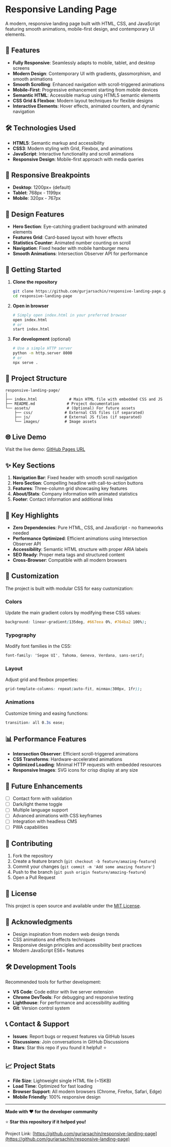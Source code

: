 # Responsive Landing Page

A modern, responsive landing page built with HTML, CSS, and JavaScript featuring smooth animations, mobile-first design, and contemporary UI elements.

## 🌟 Features

- **Fully Responsive**: Seamlessly adapts to mobile, tablet, and desktop screens
- **Modern Design**: Contemporary UI with gradients, glassmorphism, and smooth animations
- **Smooth Scrolling**: Enhanced navigation with scroll-triggered animations
- **Mobile-First**: Progressive enhancement starting from mobile devices
- **Semantic HTML**: Accessible markup using HTML5 semantic elements
- **CSS Grid & Flexbox**: Modern layout techniques for flexible designs
- **Interactive Elements**: Hover effects, animated counters, and dynamic navigation

## 🛠️ Technologies Used

- **HTML5**: Semantic markup and accessibility
- **CSS3**: Modern styling with Grid, Flexbox, and animations
- **JavaScript**: Interactive functionality and scroll animations
- **Responsive Design**: Mobile-first approach with media queries

## 📱 Responsive Breakpoints

- **Desktop**: 1200px+ (default)
- **Tablet**: 768px - 1199px
- **Mobile**: 320px - 767px

## 🎨 Design Features

- **Hero Section**: Eye-catching gradient background with animated elements
- **Features Grid**: Card-based layout with hover effects
- **Statistics Counter**: Animated number counting on scroll
- **Navigation**: Fixed header with mobile hamburger menu
- **Smooth Animations**: Intersection Observer API for performance

## 🚀 Getting Started

1. **Clone the repository**
   ```bash
   git clone https://github.com/gurjarsachin/responsive-landing-page.git
   cd responsive-landing-page
   ```

2. **Open in browser**
   ```bash
   # Simply open index.html in your preferred browser
   open index.html
   # or
   start index.html
   ```

3. **For development** (optional)
   ```bash
   # Use a simple HTTP server
   python -m http.server 8000
   # or
   npx serve .
   ```

## 📂 Project Structure

```
responsive-landing-page/
│
├── index.html              # Main HTML file with embedded CSS and JS
├── README.md              # Project documentation
└── assets/                # (Optional) For future assets
    ├── css/              # External CSS files (if separated)
    ├── js/               # External JS files (if separated)
    └── images/           # Image assets
```

## 🌐 Live Demo

Visit the live demo: [GitHub Pages URL](https://gurjarsachin.github.io/responsive-landing-page)

## ✨ Key Sections

1. **Navigation Bar**: Fixed header with smooth scroll navigation
2. **Hero Section**: Compelling headline with call-to-action buttons
3. **Features**: Three-column grid showcasing key features
4. **About/Stats**: Company information with animated statistics
5. **Footer**: Contact information and additional links

## 🎯 Key Highlights

- **Zero Dependencies**: Pure HTML, CSS, and JavaScript - no frameworks needed
- **Performance Optimized**: Efficient animations using Intersection Observer API
- **Accessibility**: Semantic HTML structure with proper ARIA labels
- **SEO Ready**: Proper meta tags and structured content
- **Cross-Browser**: Compatible with all modern browsers

## 🔧 Customization

The project is built with modular CSS for easy customization:

### Colors
Update the main gradient colors by modifying these CSS values:
```css
background: linear-gradient(135deg, #667eea 0%, #764ba2 100%);
```

### Typography
Modify font families in the CSS:
```css
font-family: 'Segoe UI', Tahoma, Geneva, Verdana, sans-serif;
```

### Layout
Adjust grid and flexbox properties:
```css
grid-template-columns: repeat(auto-fit, minmax(300px, 1fr));
```

### Animations
Customize timing and easing functions:
```css
transition: all 0.3s ease;
```

## 📊 Performance Features

- **Intersection Observer**: Efficient scroll-triggered animations
- **CSS Transforms**: Hardware-accelerated animations
- **Optimized Loading**: Minimal HTTP requests with embedded resources
- **Responsive Images**: SVG icons for crisp display at any size

## 🔮 Future Enhancements

- [ ] Contact form with validation
- [ ] Dark/light theme toggle
- [ ] Multiple language support
- [ ] Advanced animations with CSS keyframes
- [ ] Integration with headless CMS
- [ ] PWA capabilities

## 🤝 Contributing

1. Fork the repository
2. Create a feature branch (`git checkout -b feature/amazing-feature`)
3. Commit your changes (`git commit -m 'Add some amazing feature'`)
4. Push to the branch (`git push origin feature/amazing-feature`)
5. Open a Pull Request

## 📄 License

This project is open source and available under the [MIT License](LICENSE).

## 🙏 Acknowledgments

- Design inspiration from modern web design trends
- CSS animations and effects techniques
- Responsive design principles and accessibility best practices
- Modern JavaScript ES6+ features

## 🛠️ Development Tools

Recommended tools for further development:
- **VS Code**: Code editor with live server extension
- **Chrome DevTools**: For debugging and responsive testing
- **Lighthouse**: For performance and accessibility auditing
- **Git**: Version control system

## 📞 Contact & Support

- **Issues**: Report bugs or request features via GitHub Issues
- **Discussions**: Join conversations in GitHub Discussions
- **Stars**: Star this repo if you found it helpful! ⭐

## 📈 Project Stats

- **File Size**: Lightweight single HTML file (~15KB)
- **Load Time**: Optimized for fast loading
- **Browser Support**: All modern browsers (Chrome, Firefox, Safari, Edge)
- **Mobile Friendly**: 100% responsive design

---

**Made with ❤️ for the developer community**

⭐ **Star this repository if it helped you!**

Project Link: [https://github.com/gurjarsachin/responsive-landing-page](https://github.com/gurjarsachin/responsive-landing-page)
